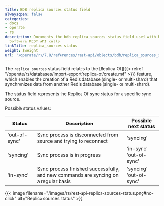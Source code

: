 ```yaml
---
Title: BDB replica sources status field
alwaysopen: false
categories:
- docs
- operate
- rs
description: Documents the bdb replica_sources status field used with Redis Enterprise
  Software REST API calls.
linkTitle: replica_sources status
weight: $weight
url: '/operate/rs/7.8/references/rest-api/objects/bdb/replica_sources_status/'
---
```


The `replica_sources` status field relates to the [Replica Of]({{< relref "/operate/rs/databases/import-export/replica-of/create.md" >}}) feature, which enables the creation of a Redis database (single- or multi-shard) that synchronizes data from another Redis database (single- or multi-shard).

The status field represents the Replica Of sync status for a specific sync source.

Possible status values:

| Status | Description | Possible next status |
|--------|-------------|----------------------|
| 'out-of-sync' | Sync process is disconnected from source and trying to reconnect | 'syncing' |
| 'syncing' | Sync process is in progress | 'in-sync' <br />'out-of-sync' |
| 'in-sync' | Sync process finished successfully, and new commands are syncing on a regular basis | 'syncing' <br />'out-of-sync'

{{< image filename="/images/rs/rest-api-replica-sources-status.png#no-click" alt="Replica sources status" >}}
